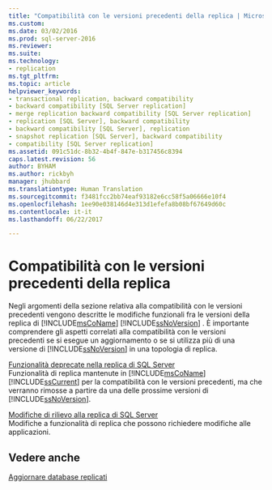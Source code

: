 ```yaml
---
title: "Compatibilità con le versioni precedenti della replica | Microsoft Docs"
ms.custom: 
ms.date: 03/02/2016
ms.prod: sql-server-2016
ms.reviewer: 
ms.suite: 
ms.technology:
- replication
ms.tgt_pltfrm: 
ms.topic: article
helpviewer_keywords:
- transactional replication, backward compatibility
- backward compatibility [SQL Server replication]
- merge replication backward compatibility [SQL Server replication]
- replication [SQL Server], backward compatibility
- backward compatibility [SQL Server], replication
- snapshot replication [SQL Server], backward compatibility
- compatibility [SQL Server replication]
ms.assetid: 091c51dc-8b32-4b4f-847e-b317456c8394
caps.latest.revision: 56
author: BYHAM
ms.author: rickbyh
manager: jhubbard
ms.translationtype: Human Translation
ms.sourcegitcommit: f3481fcc2bb74eaf93182e6cc58f5a06666e10f4
ms.openlocfilehash: 1ee90e038146d4e313d1efefa8b08bf67649d60c
ms.contentlocale: it-it
ms.lasthandoff: 06/22/2017

---
```

# <a name="replication-backward-compatibility"></a>Compatibilità con le versioni precedenti della replica
  Negli argomenti della sezione relativa alla compatibilità con le versioni precedenti vengono descritte le modifiche funzionali fra le versioni della replica di [!INCLUDE[msCoName](../../includes/msconame-md.md)] [!INCLUDE[ssNoVersion](../../includes/ssnoversion-md.md)] . È importante comprendere gli aspetti correlati alla compatibilità con le versioni precedenti se si esegue un aggiornamento o se si utilizza più di una versione di [!INCLUDE[ssNoVersion](../../includes/ssnoversion-md.md)] in una topologia di replica.  
  
 [Funzionalità deprecate nella replica di SQL Server](../../relational-databases/replication/deprecated-features-in-sql-server-replication.md)  
 Funzionalità di replica mantenute in [!INCLUDE[msCoName](../../includes/msconame-md.md)] [!INCLUDE[ssCurrent](../../includes/sscurrent-md.md)] per la compatibilità con le versioni precedenti, ma che verranno rimosse a partire da una delle prossime versioni di [!INCLUDE[ssNoVersion](../../includes/ssnoversion-md.md)].  
  
 [Modifiche di rilievo alla replica di SQL Server](../../relational-databases/replication/breaking-changes-in-sql-server-replication.md)  
 Modifiche a funzionalità di replica che possono richiedere modifiche alle applicazioni.  
  
## <a name="see-also"></a>Vedere anche  
 [Aggiornare database replicati](../../database-engine/install-windows/upgrade-replicated-databases.md)  
  
  

